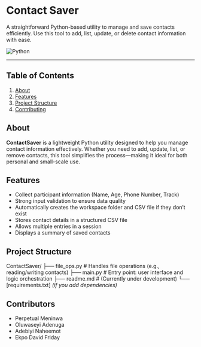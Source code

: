 # Contact Saver

A straightforward Python-based utility to manage and save contacts efficiently. Use this tool to add, list, update, or delete contact information with ease.

![Python](https://img.shields.io/badge/python-3.x-blue)  

---

## Table of Contents
1. [About](#about)
2. [Features](#features)
3. [Project Structure](#project-structure)
4. [Contributing](#contributing)

## About

**ContactSaver** is a lightweight Python utility designed to help you manage contact information effectively. Whether you need to add, update, list, or remove contacts, this tool simplifies the process—making it ideal for both personal and small-scale use.

## Features

- Collect participant information (Name, Age, Phone Number, Track)
- Strong input validation to ensure data quality
- Automatically creates the workspace folder and CSV file if they don’t exist
- Stores contact details in a structured CSV file
- Allows multiple entries in a session
- Displays a summary of saved contacts

## Project Structure

ContactSaver/
├── file_ops.py       # Handles file operations (e.g., reading/writing contacts)
├── main.py           # Entry point: user interface and logic orchestration
├── readme.md         # (Currently under development)
└── [requirements.txt] *(if you add dependencies)*

## Contributors

* Perpetual Meninwa
* Oluwaseyi Adenuga
* Adebiyi Naheemot
* Ekpo David Friday
